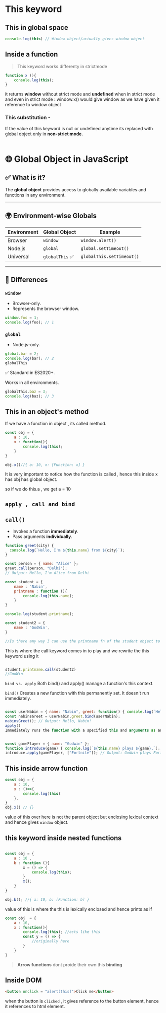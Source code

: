 # This keyword


## This in global space

```js
console.log(this) // Window object/actually gives window object
```


## Inside a function
> This keyword works differenty in strictmode
```js
function x (){
    console.log(this);
}
```
it returns **window** without strict mode and **undefined** when in strict mode
and even in strict mode :
window.x() would give window as we have given it reference to window object

### This substitution - 
If the value of this keyword is null or undefined anytime its replaced with global object only in **non-strict mode**. <br><br>

# 🌐 Global Object in JavaScript

## ✅ What is it?

The **global object** provides access to globally available variables and functions in any environment.

---

## 🌍 Environment-wise Globals

| Environment | Global Object   | Example                |
|-------------|------------------|-------------------------|
| Browser     | `window`         | `window.alert()`       |
| Node.js     | `global`         | `global.setTimeout()`  |
| Universal   | `globalThis` ✅  | `globalThis.setTimeout()` |

---

## 🔁 Differences

### `window`
- Browser-only.
- Represents the browser window.
```js
window.foo = 1;
console.log(foo); // 1
```

### `global`
- Node.js-only.

```js
global.bar = 2;
console.log(bar); // 2
globalThis
```
✅ Standard in ES2020+.

Works in all environments.

```js
globalThis.baz = 3;
console.log(baz); // 3
```

## This in an object's method 
If we have a function in object , its called method.

```js
const obj = {
    a : 10,
    x : function(){
        console.log(this);
    }
}

obj.x()//{ a: 10, x: [Function: x] }
```
It is very important to notice how the function is called , hence this inside x has obj has global object.

so if we do this.a , we get a = 10

## `apply , call and bind`


## `call()`

- Invokes a function **immediately**.
- Pass arguments **individually**.

```js
function greet(city) {
  console.log(`Hello, I'm ${this.name} from ${city}`);
}

const person = { name: "Alice" };
greet.call(person, "Delhi");
// Output: Hello, I'm Alice from Delhi
```


```js
const student = {
    name : 'Nabin',
    printname : function (){
        console.log(this.name);
    }
}

console.log(student.printname);

const student2 = {
    name : 'GodWin',
}

//Is there any way I can use the printname fn of the student object to use it in student 2
```

This is where the call keyword comes in to play and we rewrite the this keyword using it 
```js

student.printname.call(student2)
//GodWin
```
`bind vs. apply`
Both bind() and apply() manage a function's this context.

`bind()`
Creates a new function with this permanently set. It doesn't run immediately.

```JavaScript

const userNabin = { name: "Nabin", greet: function() { console.log(`Hello, ${this.name}!`); } };
const nabinsGreet = userNabin.greet.bind(userNabin);
nabinsGreet(); // Output: Hello, Nabin!
apply()
Immediately runs the function with a specified this and arguments as an array.
```
```JavaScript

const gamePlayer = { name: "Godwin" };
function introduce(game) { console.log(`${this.name} plays ${game}.`); }
introduce.apply(gamePlayer, ["Fortnite"]); // Output: Godwin plays Fortnite.
```


## This inside arrow function

```js
const obj = {
    a : 10,
    x : ()=>{
        console.log(this)
    },
}
obj.x() // {}
```

value of this over here is not the parent object but enclosing lexical context and hence gives `window` object.


## this keyword inside nested functions 

```js

const obj = {
    a : 10 ,
    b : function (){
        x = () => {
            console.log(this);
        }
        x();
    }
}

obj.b(); //{ a: 10, b: [Function: b] }
```

value of this is where the this is lexically enclosed and hence prints as if
```js
const obj  = {
    a : 10,
    x : function(){
        console.log(this); //acts like this
        const y = () => {
            //originally here
        }
    }
}
```

> **Arrow functions** dont proide their own this **binding**


## Inside DOM

```html
<button onclick = "alert(this)">Click me</button>
```

when the button is `clicked` , it gives reference to the button element, hence it references to html element.





